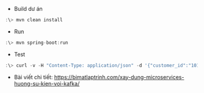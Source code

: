 
* Build dư án

```javascript
:\> mvn clean install
```

* Run

```javascript
:\> mvn spring-boot:run
```

* Test

```javascript
:\> curl -v -H "Content-Type: application/json" -d '{"customer_id":"101021","payment_method":{"card_type":"VISA","expiration":"01/22","name":"Dac Nguyen","billing_address":"01, Hoan Kiem, Ha Noi"},"items":[{"code":"101","qty":1},{"code":"103","qty":5}],"shipping_address":"01, Hoan Kiem, Ha Noi"}' http://localhost:8080/order
```

* Bài viết chi tiết:
  https://bimatlaptrinh.com/xay-dung-microservices-huong-su-kien-voi-kafka/